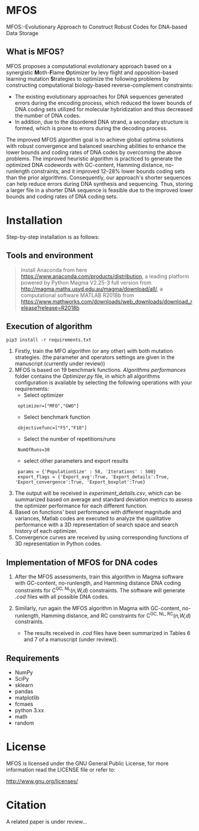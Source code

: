 # MFOS

MFOS:-Evolutionary Approach to Construct Robust Codes for DNA-based Data Storage 

## What is MFOS?

MFOS proposes a computational evolutionary approach based on a synergistic **M**oth-**F**lame **O**ptimizer by levy flight and opposition-based learning mutation **S**trategies to optimize the following problems by constructing computational biology-based reverse-complement constraints:

- The existing evolutionary approaches for DNA sequences generated errors during the encoding process, which reduced the lower bounds of DNA coding sets utilized for molecular hybridization and thus decreased the number of DNA codes. 
- In addition, due to the disordered DNA strand, a secondary structure is formed, which is prone to errors during the decoding process. 

The improved MFOS algorithm goal is to achieve global optima solutions with robust convergence and balanced searching abilities to enhance the lower bounds and coding rates of DNA codes by overcoming the above problems. The improved heuristic algorithm is practiced to generate the optimized DNA codewords with GC-content, Hamming distance, no-runlength constraints, and it improved 12–28% lower bounds coding sets than the prior algorithms. Consequently, our approach's shorter sequences can help reduce errors during DNA synthesis and sequencing. Thus, storing a larger file in a shorter DNA sequence is feasible due to the improved lower bounds and coding rates of DNA coding sets. 

# Installation 

Step-by-step installation is as follows: 

## Tools and environment 

> Install Anaconda from here https://www.anaconda.com/products/distribution, a leading platform powered by Python 
> Magma V2.25-3 full version from http://magma.maths.usyd.edu.au/magma/download/all/, a computational software
> MATLAB R2018b from https://www.mathworks.com/downloads/web_downloads/download_release?release=R2018b 


## Execution of algorithm 

```
pip3 install -r requirements.txt
```
1. Firstly, train the MFO algorithm (or any other) with both mutation strategies.
(the parameter and operators settings are given in the manuscript (currently under review))
2. MFOS is based on 19 benchmark functions. *Algorithms performances* folder contains the *Optimizer.py* file, in which all algorithms configuration is available by selecting the following operations with your requirements:
   - Select optimizer
   ```
    optimizer=["MFO","GWO"]
   ``` 
   - Select benchmark function 
   ```
    objectivefunc=["F5","F10"] 
   ``` 
   - Select the number of repetitions/runs
   ```
    NumOfRuns=30 
   ``` 
   - select other parameters and export results 
   ```
    params = {'PopulationSize' : 50, 'Iterations' : 500}
    export_flags = {'Export_avg':True, 'Export_details':True, 'Export_convergence':True, 'Export_boxplot':True}
   ``` 
3. The output will be received in *experiment_details.csv*, which can be summarized based on average and standard deviation metrics to assess the optimizer performance for each different function.
4. Based on functions' best performance with different magnitude and variances, Matlab codes are executed to analyze the qualitative performance with a 3D representation of search space and search history of each optimizer.
5. Convergence curves are received by using corresponding functions of 3D representation in Python codes. 

## Implementation of MFOS for DNA codes

1. After the MFOS assessments, train this algorithm in Magma software with GC-content, no-runlength, and Hamming distance DNA coding constraints for C<sup>GC, NL</sup>(*n,W,d*) constraints. The software will generate *.cod* files with all possible DNA codes. 
2. Similarly, run again the MFOS algorithm in Magma with GC-content, no-runlength, Hamming distance, and RC constraints for C<sup>GC, NL, RC</sup>(*n,W,d*) constraints.

   - The results received in *.cod* files have been summarized in Tables 6 and 7 of a manuscript (under review)).


## Requirements

- NumPy
- SciPy
- sklearn
- pandas
- matplotlib
- fcmaes
- python 3.xx 
- math
- random 

# License

MFOS is licensed under the GNU General Public License, for more information read the LICENSE file or refer to:

http://www.gnu.org/licenses/

# Citation

A related paper is under review...
